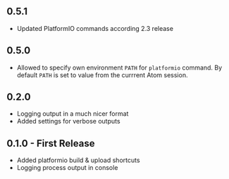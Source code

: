 ## 0.5.1
* Updated PlatformIO commands according 2.3 release

## 0.5.0
* Allowed to specify own environment `PATH` for `platformio` command.
  By default `PATH` is set to value from the currrent Atom session.

## 0.2.0
* Logging output in a much nicer format
* Added settings for verbose outputs

## 0.1.0 - First Release
* Added platformio build & upload shortcuts
* Logging process output in console
